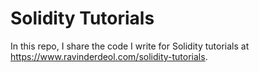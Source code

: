 # Solidity Tutorials

In this repo, I share the code I write for Solidity tutorials at https://www.ravinderdeol.com/solidity-tutorials.
